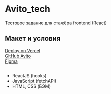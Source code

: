 # Avito_tech
 Тестовое задание для стажёра frontend (React)
 
## Макет и условия
[Deploy on Vercel](#)  
[GitHub Avito](https://github.com/avito-tech/safedeal-frontend-trainee)  
[Figma](https://www.figma.com/file/3VP0QDK3kjdfbkj8TRrtsx/Test-task?node-id=0%3A1)  
 
## 
 - ReactJS (hooks)
 - JavaScript (fetchAPI)
 - HTML, CSS (БЭМ)